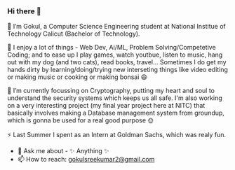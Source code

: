 ### Hi there 👋

🔭 I’m Gokul, a Computer Science Engineering student at National Institue of Technology Calicut (Bachelor of Technology).

🌟 I enjoy a lot of things - Web Dev, Ai/ML, Problem Solving/Competetive Coding; and to ease up I play games, watch youtbue, listen to music, hang out with my dog (and two cats), read books, travel... Sometimes I do get my hands dirty by learning/doing/trying new interseting things like video editing or making music or cooking or making bonsai 😄 

🌱 I’m currently focussing on Cryptography, putting my heart and soul to understand the security systems which keeps us all safe. I'm also working on a very interesting project (my final year project here at NITC) that basically involves making a Database management system from groundup, which is gonna be used for a real good purpose 🌞 


⚡ Last Summer I spent as an Intern at Goldman Sachs, which was realy fun.

- 💬 Ask me about - ✨ Anything ✨
- 📫 How to reach: gokulsreekumar2@gmail.com

<!--
**gokulsreekumar/gokulsreekumar** is a ✨ _special_ ✨ repository because its `README.md` (this file) appears on your GitHub profile.

Here are some ideas to get you started:

- 🔭 I’m currently working on ...
- 🌱 I’m currently learning ...
- 👯 I’m looking to collaborate on ...
- 🤔 I’m looking for help with ...
- 💬 Ask me about ...
- 📫 How to reach me: ...
- 😄 Pronouns: ...
- ⚡ Fun fact: ...
🌝🌚🌑🌒🌓🌔🌕🌖🌗🌘🌜🌛🌔🌍🌎🌏🌋🌌⛅
⚠️🚧🔰🏧🎰🚏💈♨️🏁🎌🏮🗿🎪🎭📍🚩🇧
-->
